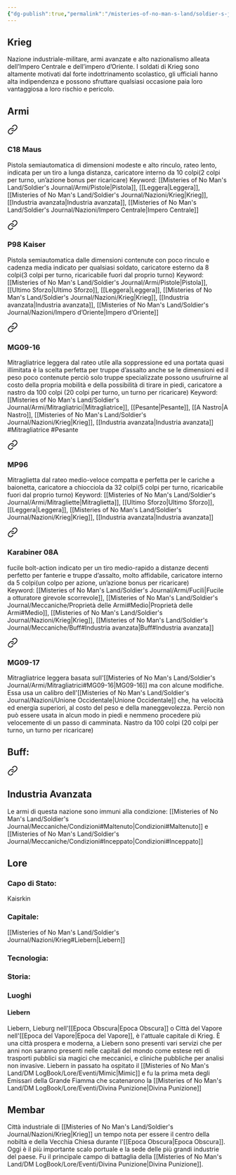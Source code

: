 ```yaml
---
{"dg-publish":true,"permalink":"/misteries-of-no-man-s-land/soldier-s-journal/nazioni/krieg/"}
---
```


## Krieg
Nazione industriale-militare, armi avanzate e alto nazionalismo alleata dell’Impero Centrale e dell’impero d’Oriente. I soldati di Krieg sono altamente motivati dal forte indottrinamento scolastico, gli ufficiali hanno alta indipendenza e possono sfruttare qualsiasi occasione paia loro vantaggiosa a loro rischio e pericolo.
## **Armi**

<div class="transclusion internal-embed is-loaded"><a class="markdown-embed-link" href="/Pistole/#c18-maus" aria-label="Open link"><svg xmlns="http://www.w3.org/2000/svg" width="24" height="24" viewBox="0 0 24 24" fill="none" stroke="currentColor" stroke-width="2" stroke-linecap="round" stroke-linejoin="round" class="svg-icon lucide-link"><path d="M10 13a5 5 0 0 0 7.54.54l3-3a5 5 0 0 0-7.07-7.07l-1.72 1.71"></path><path d="M14 11a5 5 0 0 0-7.54-.54l-3 3a5 5 0 0 0 7.07 7.07l1.71-1.71"></path></svg></a><div class="markdown-embed">



### C18 Maus
Pistola semiautomatica di dimensioni modeste e alto rinculo, rateo lento, indicata per un tiro a lunga distanza, caricatore interno da 10 colpi(2 colpi per turno, un’azione bonus per ricaricare)
Keyword:
	[[Misteries of No Man's Land/Soldier's Journal/Armi/Pistole\|Pistola]], [[Leggera\|Leggera]], [[Misteries of No Man's Land/Soldier's Journal/Nazioni/Krieg\|Krieg]], [[Industria avanzata\|Industria avanzata]], [[Misteries of No Man's Land/Soldier's Journal/Nazioni/Impero Centrale\|Impero Centrale]]

</div></div>


<div class="transclusion internal-embed is-loaded"><a class="markdown-embed-link" href="/Pistole/#p98-kaiser" aria-label="Open link"><svg xmlns="http://www.w3.org/2000/svg" width="24" height="24" viewBox="0 0 24 24" fill="none" stroke="currentColor" stroke-width="2" stroke-linecap="round" stroke-linejoin="round" class="svg-icon lucide-link"><path d="M10 13a5 5 0 0 0 7.54.54l3-3a5 5 0 0 0-7.07-7.07l-1.72 1.71"></path><path d="M14 11a5 5 0 0 0-7.54-.54l-3 3a5 5 0 0 0 7.07 7.07l1.71-1.71"></path></svg></a><div class="markdown-embed">



### P98 Kaiser
Pistola semiautomatica dalle dimensioni contenute con poco rinculo e cadenza media indicato per qualsiasi soldato, caricatore esterno da 8 colpi(3 colpi per turno, ricaricabile fuori dal proprio turno)
Keyword:
	[[Misteries of No Man's Land/Soldier's Journal/Armi/Pistole\|Pistola]], [[Ultimo Sforzo\|Ultimo Sforzo]], [[Leggera\|Leggera]], [[Misteries of No Man's Land/Soldier's Journal/Nazioni/Krieg\|Krieg]], [[Industria avanzata\|Industria avanzata]], [[Misteries of No Man's Land/Soldier's Journal/Nazioni/Impero d’Oriente\|Impero d’Oriente]]

</div></div>


<div class="transclusion internal-embed is-loaded"><a class="markdown-embed-link" href="/Mitragliatrici/#mg-09-16" aria-label="Open link"><svg xmlns="http://www.w3.org/2000/svg" width="24" height="24" viewBox="0 0 24 24" fill="none" stroke="currentColor" stroke-width="2" stroke-linecap="round" stroke-linejoin="round" class="svg-icon lucide-link"><path d="M10 13a5 5 0 0 0 7.54.54l3-3a5 5 0 0 0-7.07-7.07l-1.72 1.71"></path><path d="M14 11a5 5 0 0 0-7.54-.54l-3 3a5 5 0 0 0 7.07 7.07l1.71-1.71"></path></svg></a><div class="markdown-embed">



### MG09-16
Mitragliatrice leggera dal rateo utile alla soppressione ed una portata quasi illimitata è la scelta perfetta per truppe d’assalto anche se le dimensioni ed il peso poco contenute perciò solo truppe specializzate possono usufruirne al costo della propria mobilità e della possibilità di tirare in piedi, caricatore a nastro da 100 colpi (20 colpi per turno, un turno per ricaricare)
Keyword:
	[[Misteries of No Man's Land/Soldier's Journal/Armi/Mitragliatrici\|Mitragliatrice]], [[Pesante\|Pesante]], [[A Nastro\|A Nastro]], [[Misteries of No Man's Land/Soldier's Journal/Nazioni/Krieg\|Krieg]], [[Industria avanzata\|Industria avanzata]] #Mitragliatrice #Pesante

</div></div>


<div class="transclusion internal-embed is-loaded"><a class="markdown-embed-link" href="/misteries-of-no-man-s-land/soldier-s-journal/armi/mitragliette/#mp-96" aria-label="Open link"><svg xmlns="http://www.w3.org/2000/svg" width="24" height="24" viewBox="0 0 24 24" fill="none" stroke="currentColor" stroke-width="2" stroke-linecap="round" stroke-linejoin="round" class="svg-icon lucide-link"><path d="M10 13a5 5 0 0 0 7.54.54l3-3a5 5 0 0 0-7.07-7.07l-1.72 1.71"></path><path d="M14 11a5 5 0 0 0-7.54-.54l-3 3a5 5 0 0 0 7.07 7.07l1.71-1.71"></path></svg></a><div class="markdown-embed">



### MP96
Mitraglietta dal rateo medio-veloce compatta e perfetta per le cariche a baionetta, caricatore a chiocciola da 32 colpi(5 colpi per turno, ricaricabile fuori dal proprio turno)
Keyword:
	[[Misteries of No Man's Land/Soldier's Journal/Armi/Mitragliette\|Mitraglietta]], [[Ultimo Sforzo\|Ultimo Sforzo]], [[Leggera\|Leggera]], [[Misteries of No Man's Land/Soldier's Journal/Nazioni/Krieg\|Krieg]], [[Industria avanzata\|Industria avanzata]]

</div></div>


<div class="transclusion internal-embed is-loaded"><a class="markdown-embed-link" href="/misteries-of-no-man-s-land/soldier-s-journal/armi/fucili/#karabiner-08-a" aria-label="Open link"><svg xmlns="http://www.w3.org/2000/svg" width="24" height="24" viewBox="0 0 24 24" fill="none" stroke="currentColor" stroke-width="2" stroke-linecap="round" stroke-linejoin="round" class="svg-icon lucide-link"><path d="M10 13a5 5 0 0 0 7.54.54l3-3a5 5 0 0 0-7.07-7.07l-1.72 1.71"></path><path d="M14 11a5 5 0 0 0-7.54-.54l-3 3a5 5 0 0 0 7.07 7.07l1.71-1.71"></path></svg></a><div class="markdown-embed">



### Karabiner 08A
fucile bolt-action indicato per un tiro medio-rapido a distanze decenti perfetto per fanterie e truppe d’assalto, molto affidabile, caricatore interno da 5 colpi(un colpo per azione, un’azione bonus per ricaricare)  
Keyword:
	[[Misteries of No Man's Land/Soldier's Journal/Armi/Fucili\|Fucile a otturatore girevole scorrevole]], [[Misteries of No Man's Land/Soldier's Journal/Meccaniche/Proprietà delle Armi#Medio\|Proprietà delle Armi#Medio]], [[Misteries of No Man's Land/Soldier's Journal/Nazioni/Krieg\|Krieg]], [[Misteries of No Man's Land/Soldier's Journal/Meccaniche/Buff#Industria avanzata\|Buff#Industria avanzata]]




</div></div>


<div class="transclusion internal-embed is-loaded"><a class="markdown-embed-link" href="/misteries-of-no-man-s-land/soldier-s-journal/armi/armi-speciali/#mg-09-17" aria-label="Open link"><svg xmlns="http://www.w3.org/2000/svg" width="24" height="24" viewBox="0 0 24 24" fill="none" stroke="currentColor" stroke-width="2" stroke-linecap="round" stroke-linejoin="round" class="svg-icon lucide-link"><path d="M10 13a5 5 0 0 0 7.54.54l3-3a5 5 0 0 0-7.07-7.07l-1.72 1.71"></path><path d="M14 11a5 5 0 0 0-7.54-.54l-3 3a5 5 0 0 0 7.07 7.07l1.71-1.71"></path></svg></a><div class="markdown-embed">



### MG09-17
Mitragliatrice leggera basata sull'[[Misteries of No Man's Land/Soldier's Journal/Armi/Mitragliatrici#MG09-16\|MG09-16]] ma con alcune modifiche. Essa usa un calibro dell'[[Misteries of No Man's Land/Soldier's Journal/Nazioni/Unione Occidentale\|Unione Occidentale]] che, ha velocità ed energia superiori, al costo del peso e della maneggevolezza. Perciò non può essere usata in alcun modo in piedi e nemmeno procedere più velocemente di un passo di camminata. Nastro da 100 colpi (20 colpi per turno, un turno per ricaricare)

</div></div>

## **Buff:**

<div class="transclusion internal-embed is-loaded"><a class="markdown-embed-link" href="/misteries-of-no-man-s-land/soldier-s-journal/meccaniche/buff/#industria-avanzata" aria-label="Open link"><svg xmlns="http://www.w3.org/2000/svg" width="24" height="24" viewBox="0 0 24 24" fill="none" stroke="currentColor" stroke-width="2" stroke-linecap="round" stroke-linejoin="round" class="svg-icon lucide-link"><path d="M10 13a5 5 0 0 0 7.54.54l3-3a5 5 0 0 0-7.07-7.07l-1.72 1.71"></path><path d="M14 11a5 5 0 0 0-7.54-.54l-3 3a5 5 0 0 0 7.07 7.07l1.71-1.71"></path></svg></a><div class="markdown-embed">



## Industria Avanzata
Le armi di questa nazione sono immuni alla condizione: [[Misteries of No Man's Land/Soldier's Journal/Meccaniche/Condizioni#Maltenuto\|Condizioni#Maltenuto]] e [[Misteries of No Man's Land/Soldier's Journal/Meccaniche/Condizioni#Inceppato\|Condizioni#Inceppato]]

</div></div>

## **Lore**
### Capo di Stato:
Kaisrkin
### Capitale:
[[Misteries of No Man's Land/Soldier's Journal/Nazioni/Krieg#Liebern\|Liebern]]
### Tecnologia:

### Storia:

### Luoghi
#### Liebern
Liebern, Lieburg nell'[[Epoca Obscura\|Epoca Obscura]] o Città del Vapore nell'[[Epoca del Vapore\|Epoca del Vapore]], è l'attuale capitale di Krieg. È una città prospera e moderna, a Liebern sono presenti vari servizi che per anni non saranno presenti nelle capitali del mondo come estese reti di trasporti pubblici sia magici che meccanici, e cliniche pubbliche per analisi non invasive. Liebern in passato ha ospitato il [[Misteries of No Man's Land/DM LogBook/Lore/Eventi/Mimic\|Mimic]] e fu la prima meta degli Emissari della Grande Fiamma che scatenarono la [[Misteries of No Man's Land/DM LogBook/Lore/Eventi/Divina Punizione\|Divina Punizione]]
## Membar
Città industriale di [[Misteries of No Man's Land/Soldier's Journal/Nazioni/Krieg\|Krieg]] un tempo nota per essere il centro della nobiltà e della Vecchia Chiesa durante l'[[Epoca Obscura\|Epoca Obscura]]. Oggi è il più importante scalo portuale e la sede delle più grandi industrie del paese. Fu il principale campo di battaglia della [[Misteries of No Man's Land/DM LogBook/Lore/Eventi/Divina Punizione\|Divina Punizione]].

